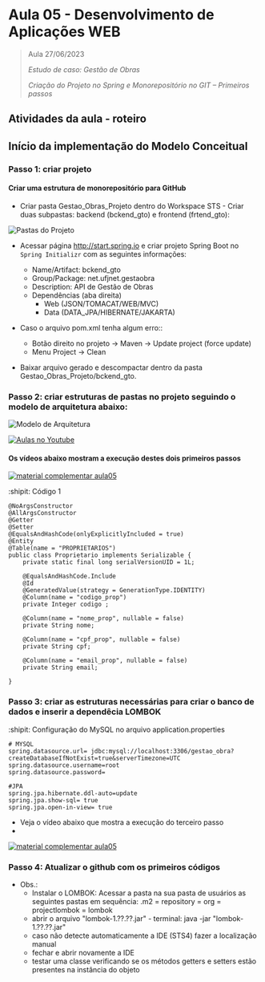 # Aula 05 - Desenvolvimento de Aplicações WEB

> Aula 27/06/2023
> 
>  *Estudo de caso: Gestão de Obras*
>  
>  *Criação do Projeto no Spring e Monorepositório no GIT – Primeiros passos*


## Atividades da aula - roteiro

## Início da implementação do Modelo Conceitual

### Passo 1: criar projeto
#### Criar uma estrutura de monorepositório para GitHub 
- Criar pasta Gestao_Obras_Projeto dentro do Workspace STS - Criar duas subpastas: backend (bckend_gto) e frontend (frtend_gto):

![Pastas do Projeto](https://github.com/marcoswagner-commits/gestao_obras_aula_daw/blob/fe5c2cc8a99cd618a16d1f43c0a6d133d321c865/pastas_projeto.png)


- Acessar página http://start.spring.io e criar projeto Spring Boot no `Spring Initializr` com as seguintes informações:
  - Name/Artifact: bckend_gto 
  - Group/Package: net.ufjnet.gestaobra
  - Description: API de Gestão de Obras
  - Dependências (aba direita)
    - Web (JSON/TOMACAT/WEB/MVC)
    - Data (DATA_JPA/HIBERNATE/JAKARTA)


- Caso o arquivo pom.xml tenha algum erro::
  - Botão direito no projeto -> Maven -> Update project (force update)
  - Menu Project -> Clean
  
- Baixar arquivo gerado e descompactar dentro da pasta Gestao_Obras_Projeto/bckend_gto.

### Passo 2: criar estruturas de pastas no projeto seguindo o modelo de arquitetura abaixo:
![Modelo de Arquitetura](https://github.com/marcoswagner-commits/gestao_obras_aula_daw/blob/947bf8022b213bb7fe183c39dae8c607a6d60212/modelo_camadas.png)

[![Aulas no Youtube](https://github.com/marcoswagner-commits/gestao_obras_aula_daw/blob/cb3e2ea9547f9ddc831277f07919c3e78451eb92/yt-icon.png)](https://www.youtube.com/channel/UCfO-aJxKLqau0TnL0AfNAvA)
####  Os vídeos abaixo mostram a execução destes dois primeiros passos

[![material complementar aula05](https://github.com/marcoswagner-commits/gestao_obras_aula_daw/blob/270cd963cbfa4bd6f1da76689bff50957daa9208/documentos/Capa_aula05_mod1.png)](https://youtu.be/S58DL42UaUw)

:shipit: Código 1
```
@NoArgsConstructor
@AllArgsConstructor
@Getter
@Setter
@EqualsAndHashCode(onlyExplicitlyIncluded = true)
@Entity
@Table(name = "PROPRIETARIOS")
public class Proprietario implements Serializable {
	private static final long serialVersionUID = 1L;

	@EqualsAndHashCode.Include
	@Id
	@GeneratedValue(strategy = GenerationType.IDENTITY)
	@Column(name = "codigo_prop")
	private Integer codigo ;
	
	@Column(name = "nome_prop", nullable = false)
	private String nome;
	
	@Column(name = "cpf_prop", nullable = false)
	private String cpf;
	
	@Column(name = "email_prop", nullable = false)
	private String email;
	
}
```


### Passo 3: criar as estruturas necessárias para criar o banco de dados e inserir a dependêcia LOMBOK



:shipit: Configuração do MySQL no arquivo application.properties
```
# MYSQL
spring.datasource.url= jdbc:mysql://localhost:3306/gestao_obra?createDatabaseIfNotExist=true&serverTimezone=UTC
spring.datasource.username=root
spring.datasource.password=

#JPA
spring.jpa.hibernate.ddl-auto=update
spring.jpa.show-sql= true
spring.jpa.open-in-view= true
```

- Veja o vídeo abaixo que mostra a execução do terceiro passo
- 
[![material complementar aula05](https://raw.githubusercontent.com/marcoswagner-commits/gestao_obras_aula_daw/documentos/documentos/Capa_aula05_mod2.png)](https://youtu.be/gDDe2jvv3fk)

### Passo 4: Atualizar o github com os primeiros códigos

- Obs.: 
	- Instalar o LOMBOK: Acessar a pasta na sua pasta de usuários as seguintes pastas em sequência: .m2 = repository = org = projectlombok = lombok 
	- abrir o arquivo "lombok-1.??.??.jar" - terminal: java -jar "lombok-1.??.??.jar"
	- caso não detecte automaticamente a IDE (STS4) fazer a localização manual
	- fechar e abrir novamente a IDE
	- testar uma classe verificando se os métodos getters e setters estão presentes na instância do objeto
	
